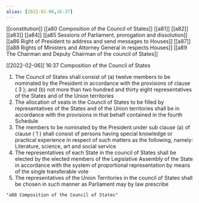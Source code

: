 ```yaml
---
alias: [2022-02-06,16:37]
---
```

[[constitution]] [[a80 Composition of the Council of States]] [[a81]] [[a82]] [[a83]] [[a84]] [[a85 Sessions of Parliament, prorogation and dissolution]] [[a86 Right of President to address and send messages to Houses]] [[a87]] [[a88 Rights of Ministers and Attorney General in respects Houses]] [[a89 The Chairman and Deputy Chairman of the council of States]]

[[2022-02-06]] 16:37
Composition of the Council of States
1) The Council of States shall consist of
(a) twelve members to be nominated by the President in accordance with the provisions of clause ( 3 ); and
(b) not more than two hundred and thirty eight representatives of the States and of the Union territories
2) The allocation of seats in the Council of States to be filled by representatives of the States and of the Union territories shall be in accordance with the provisions in that behalf contained in the fourth Schedule
3) The members to be nominated by the President under sub clause (a) of clause ( 1 ) shall consist of persons having special knowledge or practical experience in respect of such matters as the following, namely: Literature, science, art and social service
4) The representatives of each State in the council of States shall be elected by the elected members of the Legislative Assembly of the State in accordance with the system of proportional representation by means of the single transferable vote
5) The representatives of the Union Territories in the council of States shall be chosen in such manner as Parliament may by law prescribe
```query 2022-04-02 18:44
"a80 Composition of the Council of States"
```